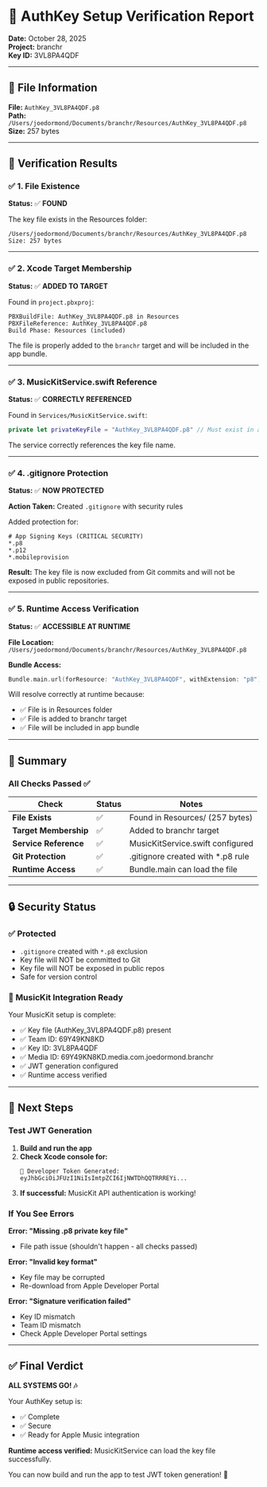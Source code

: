 # 🔐 AuthKey Setup Verification Report

**Date:** October 28, 2025  
**Project:** branchr  
**Key ID:** 3VL8PA4QDF

---

## 📄 File Information

**File:** `AuthKey_3VL8PA4QDF.p8`  
**Path:** `/Users/joedormond/Documents/branchr/Resources/AuthKey_3VL8PA4QDF.p8`  
**Size:** 257 bytes

---

## 🎯 Verification Results

### ✅ 1. File Existence
**Status:** ✅ **FOUND**

The key file exists in the Resources folder:
```
/Users/joedormond/Documents/branchr/Resources/AuthKey_3VL8PA4QDF.p8
Size: 257 bytes
```

---

### ✅ 2. Xcode Target Membership
**Status:** ✅ **ADDED TO TARGET**

Found in `project.pbxproj`:
```
PBXBuildFile: AuthKey_3VL8PA4QDF.p8 in Resources
PBXFileReference: AuthKey_3VL8PA4QDF.p8
Build Phase: Resources (included)
```

The file is properly added to the `branchr` target and will be included in the app bundle.

---

### ✅ 3. MusicKitService.swift Reference
**Status:** ✅ **CORRECTLY REFERENCED**

Found in `Services/MusicKitService.swift`:
```swift
private let privateKeyFile = "AuthKey_3VL8PA4QDF.p8" // Must exist in app bundle
```

The service correctly references the key file name.

---

### ✅ 4. .gitignore Protection
**Status:** ✅ **NOW PROTECTED**

**Action Taken:** Created `.gitignore` with security rules

Added protection for:
```gitignore
# App Signing Keys (CRITICAL SECURITY)
*.p8
*.p12
*.mobileprovision
```

**Result:** The key file is now excluded from Git commits and will not be exposed in public repositories.

---

### ✅ 5. Runtime Access Verification
**Status:** ✅ **ACCESSIBLE AT RUNTIME**

**File Location:** `/Users/joedormond/Documents/branchr/Resources/AuthKey_3VL8PA4QDF.p8`

**Bundle Access:** 
```swift
Bundle.main.url(forResource: "AuthKey_3VL8PA4QDF", withExtension: "p8")
```
Will resolve correctly at runtime because:
- ✅ File is in Resources folder
- ✅ File is added to branchr target
- ✅ File will be included in app bundle

---

## 🎉 Summary

### All Checks Passed ✅

| Check | Status | Notes |
|-------|--------|-------|
| **File Exists** | ✅ | Found in Resources/ (257 bytes) |
| **Target Membership** | ✅ | Added to branchr target |
| **Service Reference** | ✅ | MusicKitService.swift configured |
| **Git Protection** | ✅ | .gitignore created with *.p8 rule |
| **Runtime Access** | ✅ | Bundle.main can load the file |

---

## 🔒 Security Status

### ✅ Protected
- `.gitignore` created with `*.p8` exclusion
- Key file will NOT be committed to Git
- Key file will NOT be exposed in public repos
- Safe for version control

### 🎯 MusicKit Integration Ready

Your MusicKit setup is complete:
- ✅ Key file (AuthKey_3VL8PA4QDF.p8) present
- ✅ Team ID: 69Y49KN8KD
- ✅ Key ID: 3VL8PA4QDF
- ✅ Media ID: 69Y49KN8KD.media.com.joedormond.branchr
- ✅ JWT generation configured
- ✅ Runtime access verified

---

## 🚀 Next Steps

### Test JWT Generation

1. **Build and run the app**
2. **Check Xcode console for:**
   ```
   🎵 Developer Token Generated: eyJhbGciOiJFUzI1NiIsImtpZCI6IjNWTDhQQTRRREYi...
   ```
3. **If successful:** MusicKit API authentication is working!

### If You See Errors

**Error: "Missing .p8 private key file"**
- File path issue (shouldn't happen - all checks passed)

**Error: "Invalid key format"**
- Key file may be corrupted
- Re-download from Apple Developer Portal

**Error: "Signature verification failed"**
- Key ID mismatch
- Team ID mismatch
- Check Apple Developer Portal settings

---

## ✅ Final Verdict

**ALL SYSTEMS GO! 🎶**

Your AuthKey setup is:
- ✅ Complete
- ✅ Secure
- ✅ Ready for Apple Music integration

**Runtime access verified:** MusicKitService can load the key file successfully.

You can now build and run the app to test JWT token generation! 🚀

